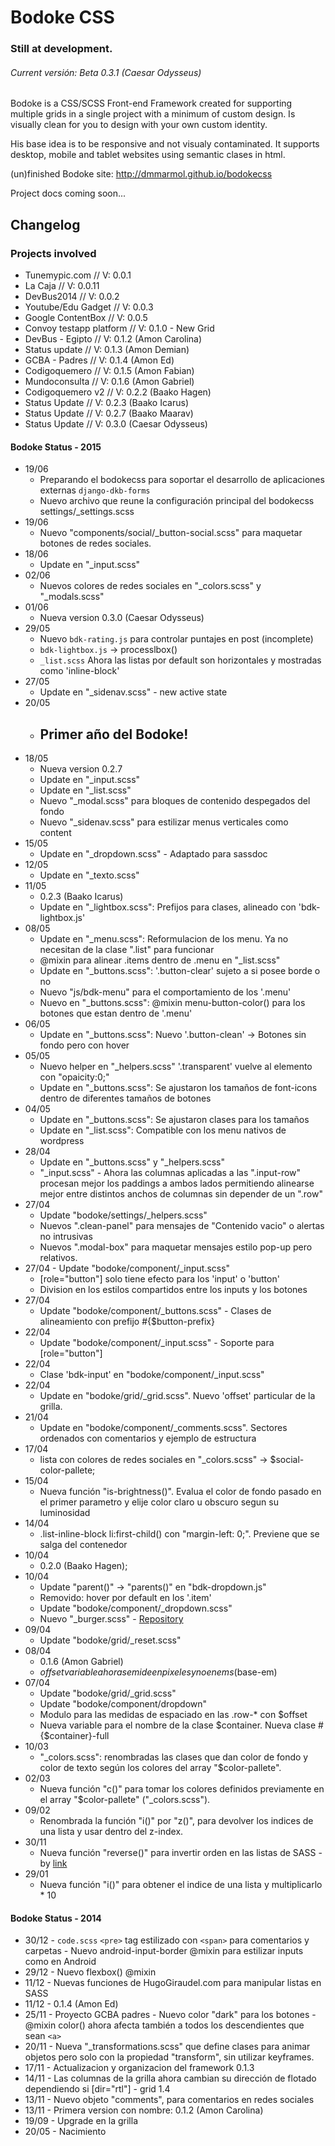 Bodoke CSS
==========

### Still at development.
###### Current versión: Beta 0.3.1 (Caesar Odysseus)


Bodoke is a CSS/SCSS Front-end Framework created for supporting multiple grids in a single project with a minimum of custom design. Is visually clean for you to design with your own custom identity.

His base idea is to be responsive and not visualy contaminated. 
It supports desktop, mobile and tablet websites using semantic clases in html.

(un)finished Bodoke site: http://dmmarmol.github.io/bodokecss

Project docs coming soon...


## Changelog

### Projects involved
* Tunemypic.com 			// V: 0.0.1
* La Caja					// V: 0.0.11
* DevBus2014				// V: 0.0.2
* Youtube/Edu Gadget		// V: 0.0.3
* Google ContentBox			// V: 0.0.5
* Convoy testapp platform	// V: 0.1.0 - New Grid
* DevBus - Egipto			// V: 0.1.2 (Amon Carolina)
* Status update				// V: 0.1.3 (Amon Demian)
* GCBA - Padres				// V: 0.1.4 (Amon Ed)
* Codigoquemero				// V: 0.1.5 (Amon Fabian)
* Mundoconsulta				// V: 0.1.6 (Amon Gabriel)
* Codigoquemero v2			// V: 0.2.2 (Baako Hagen)
* Status Update 			// V: 0.2.3 (Baako Icarus)
* Status Update 			// V: 0.2.7 (Baako Maarav)
* Status Update 			// V: 0.3.0 (Caesar Odysseus)


#### Bodoke Status - 2015

* 19/06 	
	* Preparando el bodokecss para soportar el desarrollo de aplicaciones externas `django-dkb-forms`
	* Nuevo archivo que reune la configuración principal del bodokecss settings/_settings.scss
* 19/06 	
	* Nuevo "components/social/_button-social.scss" para maquetar botones de redes sociales.
* 18/06
	* Update en "_input.scss"			
* 02/06
	* Nuevos colores de redes sociales en "_colors.scss" y "_modals.scss"
* 01/06
	* Nueva version 0.3.0 (Caesar Odysseus)
* 29/05
	* Nuevo `bdk-rating.js` para controlar puntajes en post (incomplete)
	* `bdk-lightbox.js` -> processlbox()
	* `_list.scss` Ahora las listas por default son horizontales y mostradas como 'inline-block'
* 27/05 	
	* Update en "_sidenav.scss" - new active state
* 20/05 	
	* ## Primer año del Bodoke! ##
* 18/05 	
	* Nueva version 0.2.7
	* Update en "_input.scss"
	* Update en "_list.scss"
	* Nuevo "_modal.scss" para bloques de contenido despegados del fondo
	* Nuevo "_sidenav.scss" para estilizar menus verticales como <aside> content
* 15/05 
	* Update en "_dropdown.scss" - Adaptado para sassdoc
* 12/05	
	* Update en "_texto.scss"
* 11/05	
	* 0.2.3 (Baako Icarus)
 	* Update en "_lightbox.scss": Prefijos para clases, alineado con 'bdk-lightbox.js'
* 08/05 	
	* Update en "_menu.scss": Reformulacion de los menu. Ya no necesitan de la clase ".list" para funcionar
	* @mixin para alinear .items dentro de .menu en "_list.scss"
	* Update en "_buttons.scss": '.button-clear' sujeto a si posee borde o no
	* Nuevo "js/bdk-menu" para el comportamiento de los '.menu'
	* Nuevo en "_buttons.scss": @mixin menu-button-color() para los botones que estan dentro de '.menu'
* 06/05 	
	* Update en "_buttons.scss": Nuevo '.button-clean' -> Botones sin fondo pero con hover
* 05/05 	
	* Nuevo helper en "_helpers.scss" '.transparent' vuelve al elemento con "opaicity:0;"
	* Update en "_buttons.scss": Se ajustaron los tamaños de font-icons dentro de diferentes tamaños de botones 
* 04/05	
	* Update en "_buttons.scss": Se ajustaron clases para los tamaños 
	* Update en "_list.scss": Compatible con los menu nativos de wordpress
* 28/04	
	* Update en "_buttons.scss" y "_helpers.scss"
	* "_input.scss" - Ahora las columnas aplicadas a las ".input-row" procesan mejor los paddings a ambos lados permitiendo alinearse mejor entre distintos anchos de columnas sin depender de un ".row"
* 27/04	
	* Update "bodoke/settings/_helpers.scss" 
	* Nuevos ".clean-panel" para mensajes de "Contenido vacio" o alertas no intrusivas
	* Nuevos ".modal-box" para maquetar mensajes estilo pop-up pero relativos.
* 27/04	- Update "bodoke/component/_input.scss" 
	* [role="button"] solo tiene efecto para los 'input' o 'button'
	* Division en los estilos compartidos entre los inputs y los botones
* 27/04	
	* Update "bodoke/component/_buttons.scss" - Clases de alineamiento con prefijo #{$button-prefix}
* 22/04	
	* Update "bodoke/component/_input.scss" - Soporte para [role="button"]
* 22/04	
	* Clase 'bdk-input' en "bodoke/component/_input.scss"
* 22/04	
	* Update en "bodoke/grid/_grid.scss". Nuevo 'offset' particular de la grilla.
* 21/04 	
	* Update en "bodoke/component/_comments.scss". Sectores ordenados con comentarios y ejemplo de estructura
* 17/04 	
	* lista con colores de redes sociales en "_colors.scss" -> $social-color-pallete;
* 15/04	
	* Nueva función "is-brightness()". Evalua el color de fondo pasado en el primer parametro y elije color claro u obscuro segun su luminosidad
* 14/04	
	* .list-inline-block li:first-child() con "margin-left: 0;". Previene que se salga del contenedor
* 10/04	
	* 0.2.0 (Baako Hagen);
* 10/04	
	* Update "parent()" -> "parents()" en "bdk-dropdown.js"
	* Removido: hover por default en los '.item'
 	* Update "bodoke/component/_dropdown.scss"
	* Nuevo "_burger.scss" - [Repository](https://github.com/jorenvanhee/sass-burger/)
* 09/04	
	* Update "bodoke/grid/_reset.scss"
* 08/04	
	* 0.1.6 (Amon Gabriel)
	* $offset variable ahora se mide en pixeles y no en ems ($base-em)
* 07/04	
	* Update "bodoke/grid/_grid.scss"
	* Update "bodoke/component/dropdown"
	* Modulo para las medidas de espaciado en las .row-* con $offset
	* Nueva variable para el nombre de la clase $container. Nueva clase #{$container}-full
* 10/03	
	* "_colors.scss": renombradas las clases que dan color de fondo y color de texto según los colores del array "$color-pallete".
* 02/03	
	* Nueva función "c()" para tomar los colores definidos previamente en el array "$color-pallete" ("_colors.scss").
* 09/02	
	* Renombrada la función "i()" por "z()", para devolver los indices de una lista y usar dentro del z-index.
* 30/11 
	* Nueva función "reverse()" para invertir orden en las listas de SASS - by [link](http://hugogiraudel.com)
* 29/01	
	* Nueva función "i()" para obtener el indice de una lista y multiplicarlo * 10


#### Bodoke Status - 2014

* 30/12 	- `code.scss` `<pre>` tag estilizado con `<span>` para comentarios y carpetas
			- Nuevo android-input-border @mixin para estilizar inputs como en Android
* 29/12 	- Nuevo flexbox() @mixin
* 11/12 	- Nuevas funciones de HugoGiraudel.com para manipular listas en SASS
* 11/12 	- 0.1.4 (Amon Ed)
* 25/11 	- Proyecto GCBA padres
 		 	- Nuevo color "dark" para los botones
 		 	- @mixin color() ahora afecta también a todos los descendientes que sean `<a>`
* 20/11 	- Nueva "_transformations.scss" que define clases para animar objetos pero solo con la propiedad "transform", sin utilizar keyframes.
* 17/11 	- Actualizacion y organizacion del framework 0.1.3
* 14/11 	- Las columnas de la grilla ahora cambian su dirección de flotado dependiendo si [dir="rtl"] - grid 1.4
* 13/11 	- Nuevo objeto "comments", para comentarios en redes sociales
* 13/11 	- Primera version con nombre: 0.1.2 (Amon Carolina)
* 19/09 	- Upgrade en la grilla
* 20/05 	- Nacimiento	 
